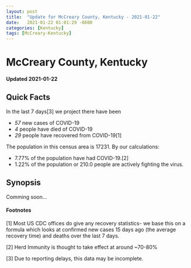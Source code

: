 ```yaml
---
layout: post
title:  "Update for McCreary County, Kentucky - 2021-01-22"
date:   2021-01-22 01:01:29 -0600
categories: [Kentucky]
tags: [McCreary-Kentucky]
---
```


# McCreary County, Kentucky
#### Updated 2021-01-22

## Quick Facts

In the last 7 days[3] we project there have been
- *57* new cases of COVID-19
- *4* people have died of COVID-19
- *29* people have recovered from COVID-19[1]

The population in this census area is 17231. By our calculations:
- 7.77% of the population have had COVID-19.[2]
- 1.22% of the population or 210.0 people are actively fighting the virus.

## Synopsis

Comming soon...


#### Footnotes

[1] Most US CDC offices do give any recovery statistics- we base this on a formula which looks at confirmed new cases
15 days ago (the average recovery time) and deaths over the last 7 days.

[2] Herd Immunity is thought to take effect at around ~70-80%

[3] Due to reporting delays, this data may be incomplete.
 
    